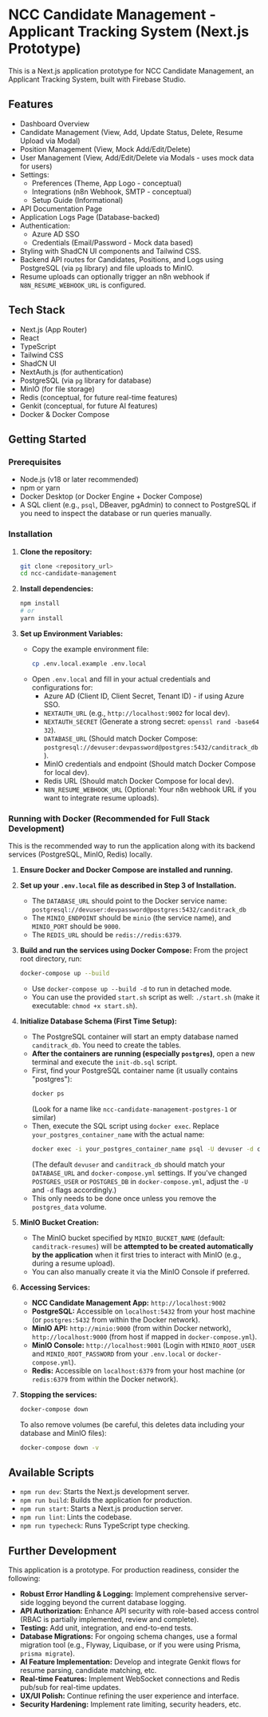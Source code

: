 
# NCC Candidate Management - Applicant Tracking System (Next.js Prototype)

This is a Next.js application prototype for NCC Candidate Management, an Applicant Tracking System, built with Firebase Studio.

## Features

*   Dashboard Overview
*   Candidate Management (View, Add, Update Status, Delete, Resume Upload via Modal)
*   Position Management (View, Mock Add/Edit/Delete)
*   User Management (View, Add/Edit/Delete via Modals - uses mock data for users)
*   Settings:
    *   Preferences (Theme, App Logo - conceptual)
    *   Integrations (n8n Webhook, SMTP - conceptual)
    *   Setup Guide (Informational)
*   API Documentation Page
*   Application Logs Page (Database-backed)
*   Authentication:
    *   Azure AD SSO
    *   Credentials (Email/Password - Mock data based)
*   Styling with ShadCN UI components and Tailwind CSS.
*   Backend API routes for Candidates, Positions, and Logs using PostgreSQL (via `pg` library) and file uploads to MinIO.
*   Resume uploads can optionally trigger an n8n webhook if `N8N_RESUME_WEBHOOK_URL` is configured.

## Tech Stack

*   Next.js (App Router)
*   React
*   TypeScript
*   Tailwind CSS
*   ShadCN UI
*   NextAuth.js (for authentication)
*   PostgreSQL (via `pg` library for database)
*   MinIO (for file storage)
*   Redis (conceptual, for future real-time features)
*   Genkit (conceptual, for future AI features)
*   Docker & Docker Compose

## Getting Started

### Prerequisites

*   Node.js (v18 or later recommended)
*   npm or yarn
*   Docker Desktop (or Docker Engine + Docker Compose)
*   A SQL client (e.g., `psql`, DBeaver, pgAdmin) to connect to PostgreSQL if you need to inspect the database or run queries manually.

### Installation

1.  **Clone the repository:**
    ```bash
    git clone <repository_url>
    cd ncc-candidate-management
    ```

2.  **Install dependencies:**
    ```bash
    npm install
    # or
    yarn install
    ```

3.  **Set up Environment Variables:**
    *   Copy the example environment file:
        ```bash
        cp .env.local.example .env.local
        ```
    *   Open `.env.local` and fill in your actual credentials and configurations for:
        *   Azure AD (Client ID, Client Secret, Tenant ID) - if using Azure SSO.
        *   `NEXTAUTH_URL` (e.g., `http://localhost:9002` for local dev).
        *   `NEXTAUTH_SECRET` (Generate a strong secret: `openssl rand -base64 32`).
        *   `DATABASE_URL` (Should match Docker Compose: `postgresql://devuser:devpassword@postgres:5432/canditrack_db`).
        *   MinIO credentials and endpoint (Should match Docker Compose for local dev).
        *   Redis URL (Should match Docker Compose for local dev).
        *   `N8N_RESUME_WEBHOOK_URL` (Optional: Your n8n webhook URL if you want to integrate resume uploads).

### Running with Docker (Recommended for Full Stack Development)

This is the recommended way to run the application along with its backend services (PostgreSQL, MinIO, Redis) locally.

1.  **Ensure Docker and Docker Compose are installed and running.**
2.  **Set up your `.env.local` file as described in Step 3 of Installation.**
    *   The `DATABASE_URL` should point to the Docker service name: `postgresql://devuser:devpassword@postgres:5432/canditrack_db`
    *   The `MINIO_ENDPOINT` should be `minio` (the service name), and `MINIO_PORT` should be `9000`.
    *   The `REDIS_URL` should be `redis://redis:6379`.

3.  **Build and run the services using Docker Compose:**
    From the project root directory, run:
    ```bash
    docker-compose up --build
    ```
    *   Use `docker-compose up --build -d` to run in detached mode.
    *   You can use the provided `start.sh` script as well: `./start.sh` (make it executable: `chmod +x start.sh`).

4.  **Initialize Database Schema (First Time Setup):**
    *   The PostgreSQL container will start an empty database named `canditrack_db`. You need to create the tables.
    *   **After the containers are running (especially `postgres`)**, open a new terminal and execute the `init-db.sql` script.
    *   First, find your PostgreSQL container name (it usually contains "postgres"):
        ```bash
        docker ps
        ```
        (Look for a name like `ncc-candidate-management-postgres-1` or similar)
    *   Then, execute the SQL script using `docker exec`. Replace `your_postgres_container_name` with the actual name:
        ```bash
        docker exec -i your_postgres_container_name psql -U devuser -d canditrack_db < init-db.sql
        ```
        (The default `devuser` and `canditrack_db` should match your `DATABASE_URL` and `docker-compose.yml` settings. If you've changed `POSTGRES_USER` or `POSTGRES_DB` in `docker-compose.yml`, adjust the `-U` and `-d` flags accordingly.)
    *   This only needs to be done once unless you remove the `postgres_data` volume.

5.  **MinIO Bucket Creation:**
    *   The MinIO bucket specified by `MINIO_BUCKET_NAME` (default: `canditrack-resumes`) will be **attempted to be created automatically by the application** when it first tries to interact with MinIO (e.g., during a resume upload).
    *   You can also manually create it via the MinIO Console if preferred.

6.  **Accessing Services:**
    *   **NCC Candidate Management App:** `http://localhost:9002`
    *   **PostgreSQL:** Accessible on `localhost:5432` from your host machine (or `postgres:5432` from within the Docker network).
    *   **MinIO API:** `http://minio:9000` (from within Docker network), `http://localhost:9000` (from host if mapped in `docker-compose.yml`).
    *   **MinIO Console:** `http://localhost:9001` (Login with `MINIO_ROOT_USER` and `MINIO_ROOT_PASSWORD` from your `.env.local` or `docker-compose.yml`).
    *   **Redis:** Accessible on `localhost:6379` from your host machine (or `redis:6379` from within the Docker network).

7.  **Stopping the services:**
    ```bash
    docker-compose down
    ```
    To also remove volumes (be careful, this deletes data including your database and MinIO files):
    ```bash
    docker-compose down -v
    ```

## Available Scripts

*   `npm run dev`: Starts the Next.js development server.
*   `npm run build`: Builds the application for production.
*   `npm run start`: Starts a Next.js production server.
*   `npm run lint`: Lints the codebase.
*   `npm run typecheck`: Runs TypeScript type checking.

## Further Development

This application is a prototype. For production readiness, consider the following:

*   **Robust Error Handling & Logging:** Implement comprehensive server-side logging beyond the current database logging.
*   **API Authorization:** Enhance API security with role-based access control (RBAC is partially implemented, review and complete).
*   **Testing:** Add unit, integration, and end-to-end tests.
*   **Database Migrations:** For ongoing schema changes, use a formal migration tool (e.g., Flyway, Liquibase, or if you were using Prisma, `prisma migrate`).
*   **AI Feature Implementation:** Develop and integrate Genkit flows for resume parsing, candidate matching, etc.
*   **Real-time Features:** Implement WebSocket connections and Redis pub/sub for real-time updates.
*   **UX/UI Polish:** Continue refining the user experience and interface.
*   **Security Hardening:** Implement rate limiting, security headers, etc.

